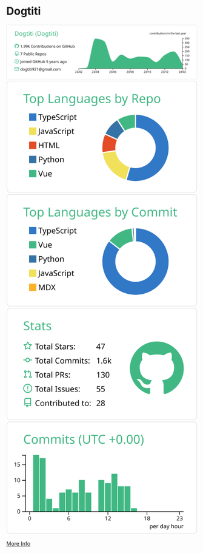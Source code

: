 # Dogtiti


[![](https://raw.githubusercontent.com/Dogtiti/Dogtiti/master/profile-summary-card-output/vue/0-profile-details.svg)](https://github.com/Dogtiti/github-profile-summary-cards)
[![](https://raw.githubusercontent.com/Dogtiti/Dogtiti/master/profile-summary-card-output/vue/1-repos-per-language.svg)](https://github.com/Dogtiti/github-profile-summary-cards) [![](https://raw.githubusercontent.com/Dogtiti/Dogtiti/master/profile-summary-card-output/vue/2-most-commit-language.svg)](https://github.com/Dogtiti/github-profile-summary-cards)
[![](https://raw.githubusercontent.com/Dogtiti/Dogtiti/master/profile-summary-card-output/vue/3-stats.svg)](https://github.com/Dogtiti/github-profile-summary-cards) [![](https://raw.githubusercontent.com/Dogtiti/Dogtiti/master/profile-summary-card-output/vue/4-productive-time.svg)](https://github.com/Dogtiti/github-profile-summary-cards)

[More Info](https://github.com/Dogtiti/github-profile-summary-cards)
